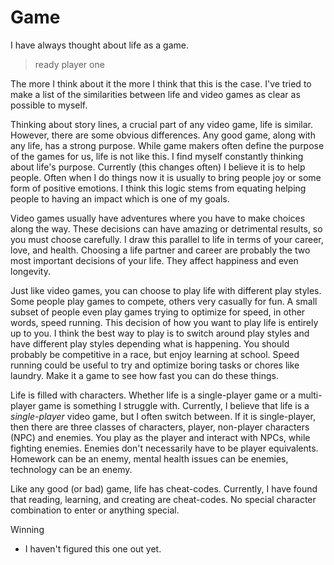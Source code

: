 # Game

I have always thought about life as a game.

> ready player one

The more I think about it the more I think that this is the case. I've tried to make a list of the similarities between life and video games as clear as possible to myself.

Thinking about story lines, a crucial part of any video game, life is similar. However, there are some obvious differences. Any good game, along with any life, has a strong purpose. While game makers often define the purpose of the games for us, life is not like this. I find myself constantly thinking about life's purpose. Currently (this changes often) I believe it is to help people. Often when I do things now it is usually to bring people joy or some form of positive emotions. I think this logic stems from equating helping people to having an impact which is one of my goals.

Video games usually have adventures where you have to make choices along the way. These decisions can have amazing or detrimental results, so you must choose carefully. I draw this parallel to life in terms of your career, love, and health. Choosing a life partner and career are probably the two most important decisions of your life. They affect happiness and even longevity.

Just like video games, you can choose to play life with different play styles. Some people play games to compete, others very casually for fun. A small subset of people even play games trying to optimize for speed, in other words, speed running. This decision of how you want to play life is entirely up to you. I think the best way to play is to switch around play styles and have different play styles depending what is happening. You should probably be competitive in a race, but enjoy learning at school. Speed running could be useful to try and optimize boring tasks or chores like laundry. Make it a game to see how fast you can do these things.

Life is filled with characters. Whether life is a single-player game or a multi-player game is something I struggle with. Currently, I believe that life is a _single-player_ video game, but I often switch between. If it is single-player, then there are three classes of characters, player, non-player characters (NPC) and enemies. You play as the player and interact with NPCs, while fighting enemies. Enemies don't necessarily have to be player equivalents. Homework can be an enemy, mental health issues can be enemies, technology can be an enemy.

Like any good (or bad) game, life has cheat-codes. Currently, I have found that reading, learning, and creating are cheat-codes. No special character combination to enter or anything special.

Winning
- I haven't figured this one out yet.
